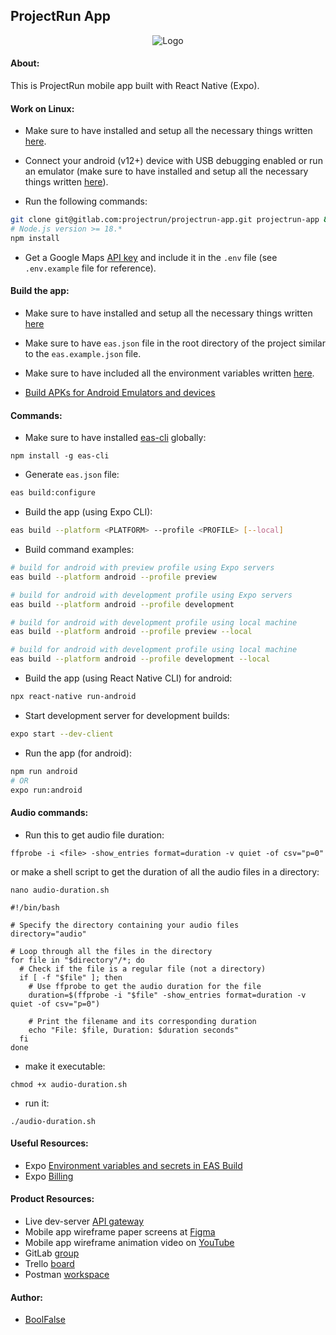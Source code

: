 
## ProjectRun App

<div style="text-align: center">
    <img src="https://drive.google.com/uc?id=11GOe2SHmc2LsGw81MDGvzoFrFPXoV48C" alt="Logo">
</div>



#### About:

This is ProjectRun mobile app built with React Native (Expo).



#### Work on Linux:

- Make sure to have installed and setup all the necessary things written [here](https://reactnative.dev/docs/environment-setup).

- Connect your android (v12+) device with USB debugging enabled or run an emulator (make sure to have installed and setup all the necessary things written [here](https://developer.android.com/studio/run/emulator)).

- Run the following commands:
```bash
git clone git@gitlab.com:projectrun/projectrun-app.git projectrun-app && cd projectrun-app/
# Node.js version >= 18.*
npm install
```

- Get a Google Maps [API key](https://console.cloud.google.com/google/maps-apis/overview) and include it in the `.env` file (see `.env.example` file for reference).



#### Build the app:

- Make sure to have installed and setup all the necessary things written [here](https://docs.expo.dev/build/setup/)

- Make sure to have `eas.json` file in the root directory of the project similar to the `eas.example.json` file.

- Make sure to have included all the environment variables written [here](https://docs.expo.dev/build-reference/variables/).

- [Build APKs for Android Emulators and devices](https://docs.expo.dev/build-reference/apk/)



#### Commands:

- Make sure to have installed [eas-cli](https://github.com/expo/eas-cli) globally:
```shell
npm install -g eas-cli
```

- Generate `eas.json` file:
```bash
eas build:configure
```

- Build the app (using Expo CLI):
```bash
eas build --platform <PLATFORM> --profile <PROFILE> [--local]
```

- Build command examples:
```bash
# build for android with preview profile using Expo servers
eas build --platform android --profile preview

# build for android with development profile using Expo servers
eas build --platform android --profile development

# build for android with development profile using local machine
eas build --platform android --profile preview --local

# build for android with development profile using local machine
eas build --platform android --profile development --local
```

- Build the app (using React Native CLI) for android:
```bash
npx react-native run-android
```

- Start development server for development builds:
```bash
expo start --dev-client
```

- Run the app (for android):
```bash
npm run android
# OR
expo run:android
```



#### Audio commands:

- Run this to get audio file duration:
```shell
ffprobe -i <file> -show_entries format=duration -v quiet -of csv="p=0"
```

or make a shell script to get the duration of all the audio files in a directory:
```shell
nano audio-duration.sh
```

```shell
#!/bin/bash

# Specify the directory containing your audio files
directory="audio"

# Loop through all the files in the directory
for file in "$directory"/*; do
  # Check if the file is a regular file (not a directory)
  if [ -f "$file" ]; then
    # Use ffprobe to get the audio duration for the file
    duration=$(ffprobe -i "$file" -show_entries format=duration -v quiet -of csv="p=0")
    
    # Print the filename and its corresponding duration
    echo "File: $file, Duration: $duration seconds"
  fi
done
```

- make it executable:
```shell
chmod +x audio-duration.sh
```

- run it:
```shell
./audio-duration.sh
```



#### Useful Resources:

- Expo [Environment variables and secrets in EAS Build](https://docs.expo.dev/build-reference/variables)
- Expo [Billing](https://expo.dev/accounts/boolfalse/settings/billing)



#### Product Resources:

- Live dev-server [API gateway](https://github.am/api)
- Mobile app wireframe paper screens at [Figma](https://www.figma.com/file/YMm2ALVLry7LMFF2hN5T1T/ProjectRun-%5Bwireframe-screens%5D?type=design&mode=design&t=BTY8nfsxSGpHvoL0-1)
- Mobile app wireframe animation video on [YouTube](https://www.youtube.com/watch?v=ho1Nbal3z6s)
- GitLab [group](https://gitlab.com/projectrun)
- Trello [board](https://trello.com/b/oiUvRWb1/projectrun-mobile)
- Postman [workspace](https://go.postman.co/workspace/4c1f641c-e02c-4aa5-b636-565308855c75)



#### Author:

- [BoolFalse](https://boolfalse.com/)
